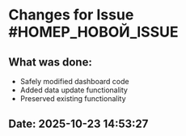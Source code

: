# Changes for Issue #НОМЕР_НОВОЙ_ISSUE

## What was done:
- Safely modified dashboard code
- Added data update functionality
- Preserved existing functionality

## Date: 2025-10-23 14:53:27
